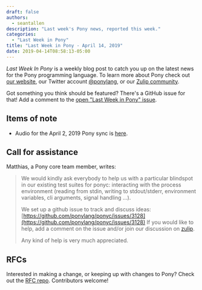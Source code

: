 ```yaml
---
draft: false
authors:
  - seantallen
description: "Last week's Pony news, reported this week."
categories:
  - "Last Week in Pony"
title: "Last Week in Pony - April 14, 2019"
date: 2019-04-14T08:58:13-05:00
---
```

_Last Week In Pony_ is a weekly blog post to catch you up on the latest news for the Pony programming language. To learn more about Pony check out [our website](https://ponylang.io), our Twitter account [@ponylang](https://twitter.com/ponylang), or our [Zulip community](https://ponylang.zulipchat.com).

Got something you think should be featured? There's a GitHub issue for that! Add a comment to the [open "Last Week in Pony" issue](https://github.com/ponylang/ponylang.github.io/issues?q=is%3Aissue+is%3Aopen+label%3Alast-week-in-pony).
<!-- more -->

## Items of note

- Audio for the April 2, 2019 Pony sync is [here](https://vimeo.com/915524634).

## Call for assistance

Matthias, a Pony core team member, writes:

> We would kindly ask everybody to help us with a particular blindspot in our existing test suites for ponyc: interacting with the process environment (reading from stdin, writing to stdout/stderr, environment variables, cli arguments, signal handling ...).
>
> We set up a github issue to track and discuss ideas: [https://github.com/ponylang/ponyc/issues/3128](https://github.com/ponylang/ponyc/issues/3128)
If you would like to help, add a comment on the issue and/or join our discussion on [zulip](https://ponylang.zulipchat.com/#narrow/stream/192795-contribute-to.20Pony/topic/Process.20Environment.20Tests/near/162372861).
>
> Any kind of help is very much appreciated.

## RFCs

Interested in making a change, or keeping up with changes to Pony? Check out the [RFC repo](https://github.com/ponylang/rfcs). Contributors welcome!
